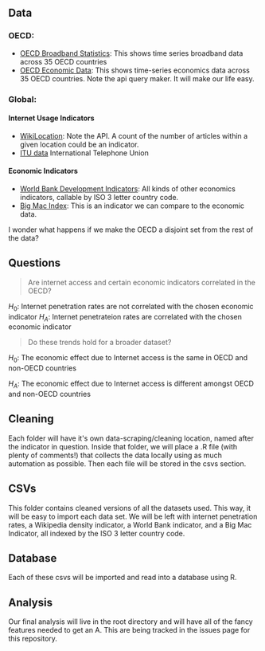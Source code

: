 
## Data

### OECD:
 + [OECD Broadband Statistics](https://www.oecd.org/sti/broadband/1.5-BBPenetrationHistorical-Data-2017-12.xls): This shows time series  broadband data across 35 OECD countries
 + [OECD Economic Data](https://stats.oecd.org/viewhtml.aspx?datasetcode=MEI_CLI&lang=en):  This shows time-series economics data across 35 OECD countries. Note the api query maker. It will make our life easy. 

### Global:
#### Internet Usage Indicators
 + [WikiLocation](http://wikilocation.org/documentation/index.html): Note the API. A count of the number of articles within a given location could be an indicator.
 + [ITU data](https://www.itu.int/en/ITU-D/Statistics/Documents/statistics/2018/Individuals_Internet_2000-2017) International Telephone Union 

 #### Economic Indicators
 + [World Bank Development Indicators](https://datahelpdesk.worldbank.org/knowledgebase/articles/898599-api-indicator-queries): All kinds of other economics indicators, callable by ISO 3 letter country code.
 + [Big Mac Index](httWps://github.com/TheEconomist/big-mac-data): This is an indicator we can compare to the economic data.

 I wonder what happens if we make the OECD a disjoint set from the rest of the data? 

## Questions

> Are internet access and certain economic indicators correlated in the OECD?

$H_0$: Internet penetration rates are not correlated with the chosen economic indicator
$H_A$: Internet penetrateion rates are correlated with the chosen economic indicator

> Do these trends hold for a broader dataset?

$H_0$: The economic effect due to Internet access is the same in OECD and non-OECD countries

$H_A$: The economic effect due to Internet access is different amongst OECD and non-OECD countries


## Cleaning

Each folder will have it's own data-scraping/cleaning location, named after the indicator in question. Inside that folder, we will place a .R file (with plenty of comments!) that collects the data locally using as much automation as possible. Then each file will be stored in the csvs section.

## CSVs

This folder contains cleaned versions of all the datasets used. This way, it will be easy to import each data set. We will be left with internet penetration rates, a Wikipedia density indicator, a World Bank indicator, and a Big Mac Indicator, all indexed by the ISO 3 letter country code.

## Database

Each of these csvs will be imported and read into a database using R.

## Analysis

Our final analysis will live in the root directory and will have all of the fancy features needed to get an A. This are being tracked in the issues page for this repository.